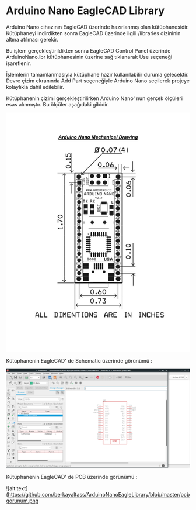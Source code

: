 # Arduino Nano EagleCAD Library

Arduino Nano cihazının EagleCAD üzerinde hazırlanmış olan kütüphanesidir. Kütüphaneyi indirdikten sonra EagleCAD üzerinde ilgili /libraries dizininin altına atılması gerekir.

Bu işlem gerçekleştirildikten sonra EagleCAD Control Panel üzerinde ArduinoNano.lbr kütüphanesinin üzerine sağ tıklanarak Use seçeneği işaretlenir.

İşlemlerin tamamlanmasıyla kütüphane hazır kullanılabilir duruma gelecektir. Devre çizim ekranında Add Part seçeneğiyle Arduino Nano seçilerek projeye kolaylıkla dahil edilebilir.

Kütüphanenin çizimi gerçekleştirilirken Arduino Nano' nun gerçek ölçüleri esas alınmıştır. Bu ölçüler aşağıdaki gibidir.


![alt text](https://github.com/berkayaltass/ArduinoNanoEagleLibrary/blob/master/arduinonanomechanicaldrawing.jpg)

Kütüphanenin EagleCAD' de Schematic üzerinde görünümü : 

![alt text](https://github.com/berkayaltass/ArduinoNanoEagleLibrary/blob/master/schematicgorunum.png)

Kütüphanenin EagleCAD' de PCB üzerinde görünümü : 

![alt text](https://github.com/berkayaltass/ArduinoNanoEagleLibrary/blob/master/pcbgorunum.png
